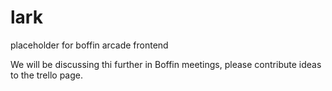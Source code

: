 lark
====

placeholder for boffin arcade frontend

We will be discussing thi further in Boffin meetings, please contribute ideas to the trello page.
